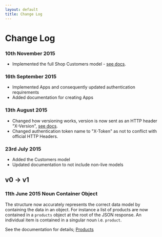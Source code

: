 ```yaml
---
layout: default
title: Change Log
---
```


# Change Log

### 10th November 2015
* Implemented the full Shop Customers model - [see docs](/API-Documentation/resources/shop/customers.html).

### 16th September 2015
* Implemented Apps and consequently updated authentication requirements
* Added documentation for creating Apps

### 13th August 2015
* Changed how versioning works, version is now sent as an HTTP header "X-Version", [see docs](/API-Documentation/get-started.html).
* Changed authentication token name to "X-Token" as not to conflict with official HTTP Headers.

### 23rd July 2015
* Added the Customers model
* Updated documentation to not include non-live models

## v0 -> v1

### 11th June 2015 Noun Container Object
The structure now accurately represents the correct data model by containing the data in an object. For instance a list of products are now contained in a `products` object at the root of the JSON response. An individual item is contained in a singular noun i.e. `product`.

See the documentation for details; [Products](/API-Documentation/resources/shop/products_and_categories/products.html)
